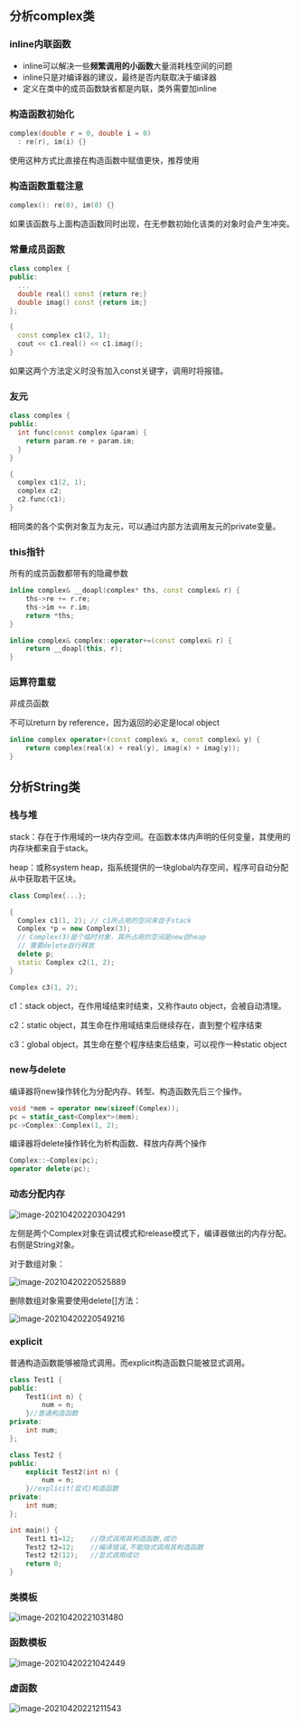 ## 分析complex类

### inline内联函数

- inline可以解决一些**频繁调用的小函数**大量消耗栈空间的问题
- inline只是对编译器的建议，最终是否内联取决于编译器
- 定义在类中的成员函数缺省都是内联，类外需要加inline

### 构造函数初始化

```cpp
complex(double r = 0, double i = 0) 
  : re(r), im(i) {}
```

使用这种方式比直接在构造函数中赋值更快，推荐使用

### 构造函数重载注意

```cpp
complex(): re(0), im(0) {}
```

如果该函数与上面构造函数同时出现，在无参数初始化该类的对象时会产生冲突。

### 常量成员函数

```cpp
class complex {
public:
  ...
  double real() const {return re;}
  double imag() const {return im;}
};

{
  const complex c1(2, 1);
  cout << c1.real() << c1.imag();
}
```

如果这两个方法定义时没有加入const关键字，调用时将报错。

### 友元

```cpp
class complex {
public:
  int func(const complex &param) {
    return param.re + param.im;
  }
}

{
  complex c1(2, 1);
  complex c2;
  c2.func(c1);
}
```

相同类的各个实例对象互为友元，可以通过内部方法调用友元的private变量。

### this指针

所有的成员函数都带有的隐藏参数

```cpp
inline complex& __doapl(complex* ths, const complex& r) {
    ths->re += r.re;
    ths->im += r.im;
    return *ths;
}

inline complex& complex::operator+=(const complex& r) {
    return __doapl(this, r);
}
```

### 运算符重载

非成员函数

不可以return by reference，因为返回的必定是local object

```cpp
inline complex operator+(const complex& x, const complex& y) {
    return complex(real(x) + real(y), imag(x) + imag(y));
}
```

## 分析String类

### 栈与堆

stack：存在于作用域的一块内存空间。在函数本体内声明的任何变量，其使用的内存块都来自于stack。

heap：或称system heap，指系统提供的一块global内存空间，程序可自动分配从中获取若干区块。

```cpp
class Complex{...};

{
  Complex c1(1, 2); // c1所占用的空间来自于stack
  Complex *p = new Complex(3);
  // Complex(3)是个临时对象，其所占用的空间是new自heap
  // 需要delete自行释放
  delete p;
  static Complex c2(1, 2);
}

Complex c3(1, 2);
```

c1：stack object，在作用域结束时结束，又称作auto object，会被自动清理。

c2：static object，其生命在作用域结束后继续存在，直到整个程序结束

c3：global object，其生命在整个程序结束后结束，可以视作一种static object

### new与delete

编译器将new操作转化为分配内存、转型、构造函数先后三个操作。

```cpp
void *mem = operator new(sizeof(Complex));
pc = static_cast<Complex*>(mem);
pc->Complex::Complex(1, 2);
```

编译器将delete操作转化为析构函数、释放内存两个操作

```cpp
Complex::~Complex(pc);
operator delete(pc);
```

### 动态分配内存

![image-20210420220304291](../images/image-20210420220304291.png)

左侧是两个Complex对象在调试模式和release模式下，编译器做出的内存分配。右侧是String对象。

对于数组对象：

![image-20210420220525889](../images/image-20210420220525889.png)

删除数组对象需要使用delete[]方法：

![image-20210420220549216](../images/image-20210420220549216.png)

### explicit

普通构造函数能够被隐式调用。而explicit构造函数只能被显式调用。

```cpp
class Test1 {
public:
    Test1(int n) {
        num = n;
    }//普通构造函数
private:
    int num;
};

class Test2 {
public:
    explicit Test2(int n) {
        num = n;
    }//explicit(显式)构造函数
private:
    int num;
};

int main() {
    Test1 t1=12;	//隐式调用其构造函数,成功
    Test2 t2=12;	//编译错误,不能隐式调用其构造函数
    Test2 t2(12);	//显式调用成功
    return 0;
}
```

### 类模板

![image-20210420221031480](../images/image-20210420221031480.png)

### 函数模板

![image-20210420221042449](../images/image-20210420221042449.png)

### 虚函数

![image-20210420221211543](../images/image-20210420221211543.png)

